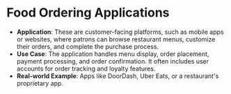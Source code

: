 # Food Ordering Applications

- **Application**: These are customer-facing platforms, such as mobile apps or websites, where patrons can browse restaurant menus, customize their orders, and complete the purchase process.
- **Use Case**: The application handles menu display, order placement, payment processing, and order confirmation. It often includes user accounts for order tracking and loyalty features.
- **Real-world Example**: Apps like DoorDash, Uber Eats, or a restaurant's proprietary app.

[](./images/food-ordering-app.png)
